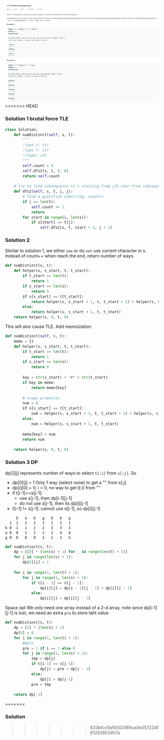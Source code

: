 ![](../images/115.png)
<<<<<<< HEAD
### Solution 1 brutal force TLE
```python
class Solution:
    def numDistinct(self, s, t):
        """
        :type s: str
        :type t: str
        :rtype: int
        """
        self.count = 0
        self.dfs2(s, t, 0, 0)
        return self.count

    # try to find subsequence of t starting from jth char from subsequence of s starting from ith...
    def dfs2(self, s, t, i, j):
        # find a qualified substring, count++
        if j == len(t):
            self.count += 1
            return
        for start in range(i, len(s)):
            if s[start] == t[j]:
                self.dfs2(s, t, start + 1, j + 1)
```
### Solution 2
Similar to solution 1, we either `use` or do `not` use current character in s. Instead of count++ when reach the end, return number of ways.
```python
def numDistinct(s, t):
    def helper(s, s_start, t, t_start):
        if t_start == len(t):
            return 1
        if s_start == len(s):
            return 0
        if s[s_start] == t[t_start]:
            return helper(s, s_start + 1, t, t_start + 1) + helper(s, s_start + 1, t, t_start)
        else:
            return helper(s, s_start + 1, t, t_start)
    return helper(s, 0, t, 0)
```
This will also cause TLE. Add memoization:
```python
def numDistinct(self, s, t):
    memo = {}
    def helper(s, s_start, t, t_start):
        if t_start == len(t):
            return 1
        if s_start == len(s):
            return 0

        key = str(s_start) + "#" + str(t_start)
        if key in memo:
            return memo[key]

        # scope promotion        
        num = 0
        if s[s_start] == t[t_start]:
            num = helper(s, s_start + 1, t, t_start + 1) + helper(s, s_start + 1, t, t_start)
        else:
            num = helper(s, s_start + 1, t, t_start)

        memo[key] = num
        return num
    
    return helper(s, 0, t, 0)
```
### Solution 3 DP

dp[i][j] represents number of ways to select `t[:i]` from `s[:j]`. So
* dp[0][j] = 1 Only 1 way (select none) to get a "" from s[:j]
* dp[i][0] = 0, i > 0, no way to get t[:i] from ""
* if t[i-1]==s[j-1]:
  * use s[j-1], then dp[i-1][j-1] 
  * do not use s[j-1], then its dp[i][j-1]
* t[i-1] != s[j-1]:
  cannot use s[j-1], so dp[i][j-1]
```
     b   a   b   g   b   b   g
  1  1   1   1   1   1   1   1
b 0  1   1   2   2   3   3   3        
a 0  0   1   1   1   1   4   4            
g 0  0   0   0   1   1   1   5                   
```
```python
def numDistinct(s, t):
    dp = [[0] * (len(s) + 1) for _ in range(len(t) + 1)]
    for j in range(len(s) + 1):
        dp[0][j] = 1
    
    for i in range(1, len(t) + 1):
        for j in range(1, len(s) + 1):
            if t[i - 1] == s[j - 1]:
                dp[i][j] = dp[i - 1][j - 1] + dp[i][j - 1]
            else:
                dp[i][j] = dp[i][j - 1]
```
Space opt
We only need one array instead of a 2-d array, note since dp[i-1][j-1] is lost, we need an extra `pre` to store taht value.

```python
def numDistinct(s, t):
    dp = [1] * (len(s) + 1)
    dp[0] = 0
    for i in range(1, len(t) + 1):
        #Note 
        pre = 1 if i == 1 else 0
        for j in range(1, len(s) + 1):
            tmp = dp[j]
            if t[i-1] == s[j-1]:
                dp[j] = pre + dp[j - 1]
            else:
                dp[j] = dp[j-1]
            pre = tmp

    return dp[-1]
```
=======
### Solution
>>>>>>> 633bfcc9af9303189ca4e057234f61262853d57a
